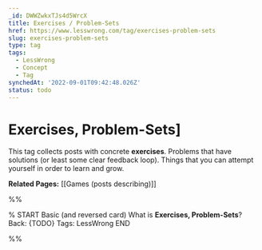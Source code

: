 ```yaml
---
_id: DWWZwkxTJs4d5WrcX
title: Exercises / Problem-Sets
href: https://www.lesswrong.com/tag/exercises-problem-sets
slug: exercises-problem-sets
type: tag
tags:
  - LessWrong
  - Concept
  - Tag
synchedAt: '2022-09-01T09:42:48.026Z'
status: todo
---
```


# Exercises, Problem-Sets]

This tag collects posts with concrete **exercises**. Problems that have solutions (or least some clear feedback loop). Things that you can attempt yourself in order to learn and grow. 

**Related Pages:** [[Games (posts describing)]]


%%

% START
Basic (and reversed card)
What is **Exercises, Problem-Sets**?
Back: {TODO}
Tags: LessWrong
END

%%
	
